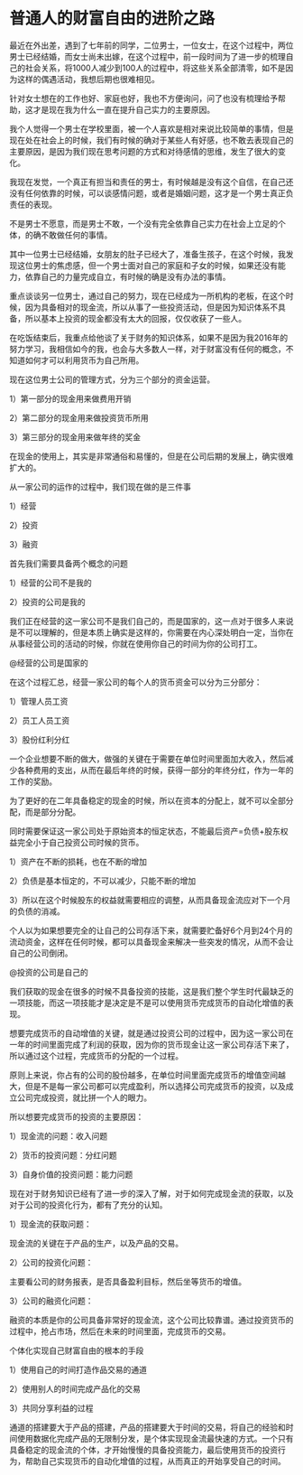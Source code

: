 # 普通人的财富自由的进阶之路

最近在外出差，遇到了七年前的同学，二位男士，一位女士，在这个过程中，两位男士已经结婚，而女士尚未出嫁，在这个过程中，前一段时间为了进一步的梳理自己的社会关系，将1000人减少到100人的过程中，将这些关系全部清零，如不是因为这样的偶遇活动，我想后期也很难相见。

针对女士想在的工作也好、家庭也好，我也不方便询问，问了也没有梳理给予帮助，这才是现在我为什么一直在提升自己实力的主要原因。

我个人觉得一个男士在学校里面，被一个人喜欢是相对来说比较简单的事情，但是现在处在社会上的时候，我们有时候的确对于某些人有好感，也不敢去表现自己的主要原因，是因为我们现在思考问题的方式和对待感情的思维，发生了很大的变化。

我现在发觉，一个真正有担当和责任的男士，有时候越是没有这个自信，在自己还没有任何依靠的时候，可以谈感情问题，或者是婚姻问题，这才是一个男士真正负责任的表现。

不是男士不愿意，而是男士不敢，一个没有完全依靠自己实力在社会上立足的个体，的确不敢做任何的事情。

其中一位男士已经结婚，女朋友的肚子已经大了，准备生孩子，在这个时候，我发现这位男士的焦虑感，但一个男士面对自己的家庭和子女的时候，如果还没有能力，依靠自己的力量完成自立，有时候的确是没有办法的事情。

重点谈谈另一位男士，通过自己的努力，现在已经成为一所机构的老板，在这个时候，因为具备相对的现金流，所以从事了一些投资活动，但是因为知识体系不具备，所以基本上投资的现金都没有太大的回报，仅仅收获了一些人。

在吃饭结束后，我重点给他谈了关于财务的知识体系，如果不是因为我2016年的努力学习，我相信如今的我，也会与大多数人一样，对于财富没有任何的概念，不知道如何才可以利用货币为自己所用。

现在这位男士公司的管理方式，分为三个部分的资金运营。

1）第一部分的现金用来做费用开销

2）第二部分的现金用来做投资货币所用

3）第三部分的现金用来做年终的奖金

在现金的使用上，其实是非常通俗和易懂的，但是在公司后期的发展上，确实很难扩大的。

从一家公司的运作的过程中，我们现在做的是三件事

1）经营

2）投资

3）融资

首先我们需要具备两个概念的问题

1）经营的公司不是我的

2）投资的公司是我的

我们正在经营的这一家公司不是我们自己的，而是国家的，这一点对于很多人来说是不可以理解的，但是本质上确实是这样的，你需要在内心深处明白一定，当你在从事经营公司的活动的时候，你就在使用你自己的时间为你的公司打工。

@经营的公司是国家的

在这个过程汇总，经营一家公司的每个人的货币资金可以分为三分部分：

1）管理人员工资

2）员工人员工资

3）股份红利分红

一个企业想要不断的做大，做强的关键在于需要在单位时间里面加大收入，然后减少各种费用的支出，从而在最后年终的时候，获得一部分的年终分红，作为一年的工作的奖励。

为了更好的在二年具备稳定的现金的时候，所以在资本的分配上，就不可以全部分配，而是部分分配。

同时需要保证这一家公司处于原始资本的恒定状态，不能最后资产=负债+股东权益完全小于自己投资公司时候的货币。

1）资产在不断的损耗，也在不断的增加

2）负债是基本恒定的，不可以减少，只能不断的增加

3）所以在这个时候股东的权益就需要相应的调整，从而具备现金流应对下一个月的负债的消减。

个人以为如果想要完全的让自己的公司存活下来，就需要贮备好6个月到24个月的流动资金，这样在任何时候，都可以具备现金来解决一些突发的情况，从而不会让自己的公司倒闭。

@投资的公司是自己的

我们获取的现金在很多的时候不具备投资的技能，这是我们整个学生时代最缺乏的一项技能，而这一项技能才是决定是不是可以使用货币完成货币的自动化增值的表现。

想要完成货币的自动增值的关键，就是通过投资公司的过程中，因为这一家公司在一年的时间里面完成了利润的获取，因为你的货币现金让这一家公司存活下来了，所以通过这个过程，完成货币的分配的一个过程。

原则上来说，你占有的公司的股份越多，在单位时间里面完成货币的增值空间越大，但是不是每一家公司都可以完成盈利，所以选择公司完成货币的投资，以及成立公司完成投资，就比拼一个人的眼力。

所以想要完成货币的投资的主要原因：

1）现金流的问题：收入问题

2）货币的投资问题：分红问题

3）自身价值的投资问题：能力问题

现在对于财务知识已经有了进一步的深入了解，对于如何完成现金流的获取，以及对于公司的投资化行为，都有了充分的认知。

1）现金流的获取问题：

现金流的关键在于产品的生产，以及产品的交易。

2）公司的投资化问题：

主要看公司的财务报表，是否具备盈利目标，然后坐等货币的增值。

3）公司的融资化问题：

融资的本质是你的公司具备非常好的现金流，这个公司比较靠谱。通过投资货币的过程中，抢占市场，然后在未来的时间里面，完成货币的交易。

个体化实现自己财富自由的根本的手段

1）使用自己的时间打造作品交易的通道

2）使用别人的时间完成产品化的交易

3）共同分享利益的过程

通道的搭建要大于产品的搭建，产品的搭建要大于时间的交易，将自己的经验和时间使用数据化完成产品的无限制分发，是个体实现现金流最快速的方式。一个只有具备稳定的现金流的个体，才开始慢慢的具备投资能力，最后使用货币的投资行为，帮助自己实现货币的自动化增值的过程，从而真正的开始享受自己的时间。
